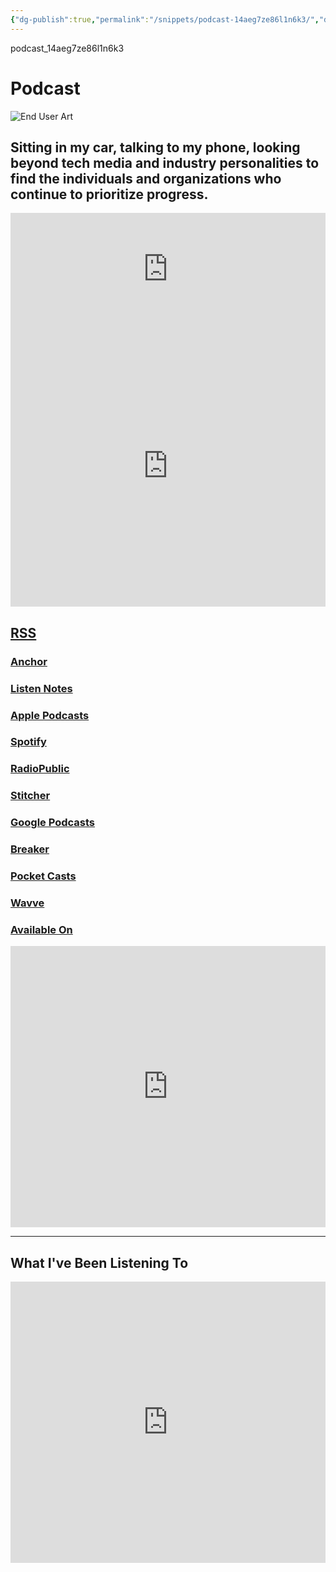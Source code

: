 ```yaml
---
{"dg-publish":true,"permalink":"/snippets/podcast-14aeg7ze86l1n6k3/","dgHomeLink":true,"dgPassFrontmatter":false}
---
```


podcast_14aeg7ze86l1n6k3

# Podcast

![End User Art](https://i.snap.as/H5OwW8O.jpg)

## Sitting in my car, talking to my phone, looking beyond tech media and industry personalities to find the individuals and organizations who continue to prioritize progress.

<iframe src="https://www.listennotes.com/podcasts/end-user/the-radical-minutia-_yHKGXDQfzJ/embed/" height="180px" width="100%" style="width: 1px; min-width: 100%;" frameborder="0" scrolling="no" loading="lazy"></iframe>

<iframe allow="autoplay *; encrypted-media *; fullscreen *" frameborder="0" height="450" style="width:100%;max-width:660px;overflow:hidden;background:transparent;" sandbox="allow-forms allow-popups allow-same-origin allow-scripts allow-storage-access-by-user-activation allow-top-navigation-by-user-activation" src="https://embed.podcasts.apple.com/us/podcast/end-user/id1437549809"></iframe>

## [RSS](https://anchor.fm/s/702013c/podcast/rss)

### [Anchor](https://anchor.fm/davidblue)
### [Listen Notes](https://www.listennotes.com/podcasts/end-user-david-blue-FjSsKTm_O2W)
### [Apple Podcasts](https://podcasts.apple.com/us/podcast/end-user/id1437549809)
### [Spotify](https://open.spotify.com/show/3g8fn7RVZfe3JFJnKaA1F1)
### [RadioPublic](https://radiopublic.com/end-user-WdbezM)
### [Stitcher](https://www.stitcher.com/podcast/anchor-podcasts/end-user)
### [Google Podcasts](https://podcasts.google.com/?feed=aHR0cHM6Ly9hbmNob3IuZm0vcy83MDIwMTNjL3BvZGNhc3QvcnNz)
### [Breaker](https://www.breaker.audio/end-user)
### [Pocket Casts](https://pca.st/uh4E)
### [Wavve](https://wavve.link/user)
### [Available On](https://availableon.com/enduser)

<iframe style="border: 0; width: 100%; height: 450px;" allowfullscreen frameborder="0" src="https://raindrop.io/davidblue/studio-eat-17059498/embed/sort=-created&theme=auto"></iframe>

---

## What I've Been Listening To

<iframe style="border: 0; width: 100%; height: 450px;" allowfullscreen frameborder="0" src="https://raindrop.io/davidblue/reading-list-13380406/embed/sort=-created&search=%23Podcast&theme=auto"></iframe>